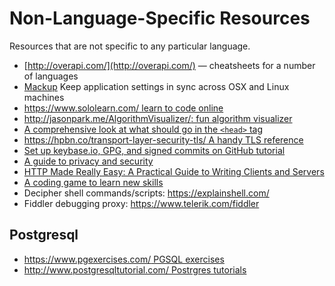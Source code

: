 # Non-Language-Specific Resources
Resources that are not specific to any particular language.

* [http://overapi.com/](http://overapi.com/) &mdash; cheatsheets for a number of
  languages
* [Mackup](https://github.com/lra/mackup) Keep application settings in sync across OSX and Linux machines
* [https://www.sololearn.com/ learn to code online](https://www.sololearn.com/)
* [http://jasonpark.me/AlgorithmVisualizer/: fun algorithm visualizer](http://jasonpark.me/AlgorithmVisualizer/)
* [A comprehensive look at what should go in the `<head>` tag](https://github.com/joshbuchea/HEAD)
* [https://hpbn.co/transport-layer-security-tls/ A handy TLS reference](https://hpbn.co/transport-layer-security-tls/)
* [Set up keybase.io, GPG, and signed commits on GitHub tutorial](https://github.com/pstadler/keybase-gpg-github)
* [A guide to privacy and security](https://www.bestvpn.com/the-ultimate-privacy-guide/)
* [HTTP Made Really Easy: A Practical Guide to Writing Clients and Servers](http://www.jmarshall.com/easy/http/)
* [A coding game to learn new skills](https://www.codingame.com/start)
* Decipher shell commands/scripts: https://explainshell.com/
* Fiddler debugging proxy: https://www.telerik.com/fiddler

## Postgresql
* [https://www.pgexercises.com/ PGSQL exercises](https://www.pgexercises.com/)
* [http://www.postgresqltutorial.com/ Postrgres tutorials](http://www.postgresqltutorial.com/)
